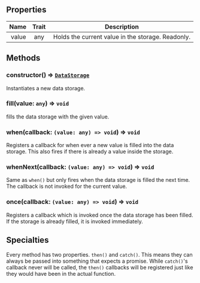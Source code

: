 ## Properties
| Name  | Trait | Description                                       |
| ----- | ----- | ------------------------------------------------- |
| value | any   | Holds the current value in the storage. Readonly. |

## Methods
### constructor() => [`DataStorage`](https://github.com/TitanNanoDE/ApplicationFrame/wiki/Trait:-DataStorage)
Instantiates a new data storage.

### fill(value: `any`) => `void`
fills the data storage with the given value.

### when(callback: `(value: any) => void`) => `void`
Registers a callback for when ever a new value is filled into the data storage.
This also fires if there is already a value inside the storage.

### whenNext(callback: `(value: any) => void`) => `void`
Same as `when()` but only fires when the data storage is filled the next time. The callback is not invoked for the current value.

### once(callback: `(value: any) => void`) => `void`
Registers a callback which is invoked once the data storage has been filled. If the storage is already filled, it is invoked immediately.


## Specialties
Every method has two properties. `then()` and `catch()`. This means they can always be passed into something that expects a promise. While `catch()`'s callback never will be called, the `then()` callbacks will be registered just like they would have been in the actual function.
